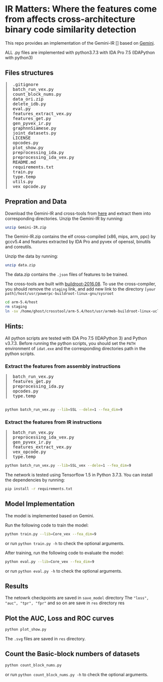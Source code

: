 # IR Matters: Where the features come from affects cross-architecture binary code similarity detection

This repo provides an implementation of the Gemini-IR [] based on [Gemini](https://github.com/xiaojunxu/dnn-binary-code-similarity).

ALL .py files are implemented with python3.7.3 with IDA Pro 7.5 (IDAPython with python3)

## Files structures
<pre>
│  .gitignore
│  batch_run_vex.py
│  count_block_nums.py
│  data_ori.zip
│  delete_idb.py
│  eval.py
│  features_extract_vex.py
│  features_get.py
│  gen_pyvex_ir.py
│  graphnnSiamese.py
│  joint_datasets.py
│  LICENSE
│  opcodes.py
│  plot_show.py
│  preprocessing_ida.py
│  preprocessing_ida_vex.py
│  README.md
│  requirements.txt
│  train.py
│  type.temp
│  utils.py
│  vex_opcode.py
</pre>

## Prepration and Data

Download the Gemini-IR and cross-tools from [here](https://drive.google.com/drive/folders/1H7c8XTchze4qxOFEFEbONsssXT-OMSb7) and extract them into corresponding directories.
Unzip the Gemini-IR by running:

```bash
unzip Gemini-IR.zip
```
The Gemini-IR.zip contains the elf cross-compiled (x86, mips, arm, ppc) by gccv5.4 and features extracted by IDA Pro and pyvex of openssl, binutils and coreutils.

Unzip the data by running:

```bash
unzip data.zip
```
The data.zip contains the `.json` files of features to be trained.

The cross-tools are built with [buildroot-2016.08](http://buildroot.net/downloads/).
To use the cross-compiler, you should remove the `staging` link, and add new link to the directory `[your path]/host/usr/powerpc-buildroot-linux-gnu/sysroot`
```bash
cd arm-5.4/host
rm staging
ln -sv /home/ghost/crosstool/arm-5.4/host/usr/armeb-buildroot-linux-uclibcgnueabi/sysroot staging
```


## Hints:
All python scripts are tested with IDA Pro 7.5 (IDAPython 3) and Python v3.7.3.
Before running the python scripts, you should set the `PATH` environment of `idat.exe` and the corresponding directories path in the python scripts.

### Extract the features from assembly instructions

<pre>
│  batch_run_vex.py
│  features_get.py
│  preprocessing_ida.py
│  opcodes.py
│  type.temp

</pre>

```bash
python batch_run_vex.py --lib=SSL --dele=1 --fea_dim=9
```

### Extract the features from IR instructions

<pre>
│  batch_run_vex.py
│  preprocessing_ida_vex.py
│  gen_pyvex_ir.py
│  features_extract_vex.py
│  vex_opcode.py
│  type.temp
</pre>

```bash
python batch_run_vex.py --lib=SSL_vex --dele=1 --fea_dim=9
```

The network is tested using Tensorflow 1.5 in Python 3.7.3. You can install the dependencies by running:
```bash
pip install -r requirements.txt
```

## Model Implementation
The model is implemented based on Gemini.

Run the following code to train the model:
```bash
python train.py --lib=Core_vex --fea_dim=9
```
or run `python train.py -h` to check the optional arguments.


After training, run the following code to evaluate the model:
```bash
python eval.py --lib=Core_vex --fea_dim=9
```
or run `python eval.py -h` to check the optional arguments.

## Results
The netowrk checkpoints are saved in `save_model` directory
The `"loss", "auc", "tpr", "fpr"` and so on are save in `res` directory
res

## Plot the AUC, Loss and ROC curves

```bash
python plot_show.py
```
The `.svg` files are saved in `res` directory.
## Count the Basic-block numbers of datasets

```bash
python count_block_nums.py
```
or run `python count_block_nums.py -h` to check the optional arguments.
